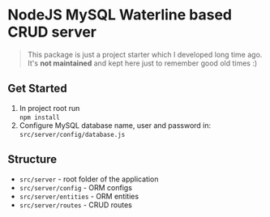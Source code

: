 # NodeJS MySQL Waterline based CRUD server 
> This package is just a project starter which I developed long time ago.<br/>
> It's **not maintained** and kept here just to remember good old times :) 
> 
## Get Started
1. In project root run <br/>
<code>npm install</code> <br/>
2. Configure MySQL database name, user and password in: <br/>
<code>src/server/config/database.js</code>
## Structure
- <code>src/server</code> - root folder of the application <br/>
- <code>src/server/config</code> - ORM configs <br/>
- <code>src/server/entities</code> - ORM entities <br/>
- <code>src/server/routes</code> - CRUD routes <br/>
